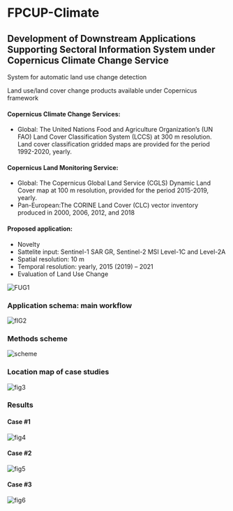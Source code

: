 # FPCUP-Climate
## Development of Downstream Applications Supporting Sectoral Information System under Copernicus Climate Change Service

System for automatic land use change detection

Land use/land cover change products available under Copernicus framework

#### Copernicus Climate Change Services:
- Global: The United Nations Food and Agriculture Organization’s (UN FAO) Land Cover Classification System (LCCS) at 300 m resolution. Land cover classification gridded maps are provided for the period 1992-2020, yearly.

#### Copernicus Land Monitoring Service:
- Global: The Copernicus Global Land Service (CGLS) Dynamic Land Cover map at 100 m resolution, provided for the period 2015-2019, yearly.
- Pan-European:The CORINE Land Cover (CLC) vector inventory produced in 2000, 2006, 2012, and 2018


#### Proposed application: 
- Novelty
- Sattelite input: Sentinel-1 SAR GR, Sentinel-2 MSI Level-1C and Level-2A
- Spatial resolution: 10 m
- Temporal resolution: yearly, 2015 (2019) – 2021
- Evaluation of Land Use Change

![FUG1](https://user-images.githubusercontent.com/64478068/225157075-425689dc-7c71-404e-921a-f64d59327a76.PNG)

### Application schema: main workflow

![fIG2](https://user-images.githubusercontent.com/64478068/225157170-b4f834fd-a6d6-4369-be6b-75fc2d8b72b9.PNG)

### Methods scheme

![scheme](https://user-images.githubusercontent.com/64478068/225156861-2cc716d1-4d1b-49ba-a756-9e32c29731c6.PNG)

### Location map of case studies

![fig3](https://user-images.githubusercontent.com/64478068/225157314-8b8081c6-a750-4cfc-9ef9-6dac7aec5247.PNG)

### Results

#### Case #1
![fig4](https://user-images.githubusercontent.com/64478068/225157491-2989947f-47c5-419c-ab29-cbc7354717b9.PNG)

#### Case #2
![fig5](https://user-images.githubusercontent.com/64478068/225157493-dd4edce0-6afa-4643-9252-9cad9b13dc28.PNG)

#### Case #3
![fig6](https://user-images.githubusercontent.com/64478068/225157497-4cde0a38-787a-466e-a21a-def1e7ed63b6.PNG)





